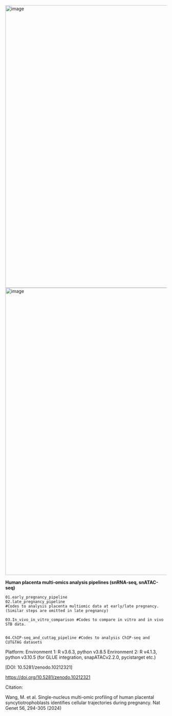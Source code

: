 <img width="878" alt="image" src="https://github.com/wangmeijiao/Human_placenta_multi-omics_snRNA-seq_snATAC-seq/assets/20920507/94e954f6-9202-46e5-9a5a-c8c666301a1a">
<img width="893" alt="image" src="https://github.com/wangmeijiao/Human_placenta_multi-omics_snRNA-seq_snATAC-seq/assets/20920507/2bf29d7e-68c9-4044-a6d1-801fa5c44fbd">


**Human placenta multi-omics analysis pipelines (snRNA-seq, snATAC-seq)**

```
01.early_pregnancy_pipeline
02.late_pregnancy_pipeline
#Codes to analysis placenta multiomic data at early/late pregnancy. (Similar steps are omitted in late pregnancy)

03.In_vivo_in_vitro_comparison #Codes to compare in vitro and in vivo STB data.


04.ChIP-seq_and_cuttag_pipeline #Codes to analysis ChIP-seq and CUT&TAG datasets
```

Platform: 
   Environment 1: R v3.6.3, python v3.8.5 
   Enrironment 2: R v4.1.3, python v3.10.5 (for GLUE integration, snapATACv2.2.0, pycistarget etc.)


[DOI: 10.5281/zenodo.10212321]

https://doi.org/10.5281/zenodo.10212321


Citation:
   
   Wang, M. et al. Single-nucleus multi-omic profiling of human placental syncytiotrophoblasts identifies cellular trajectories during pregnancy. Nat Genet 56, 294-305 (2024)


